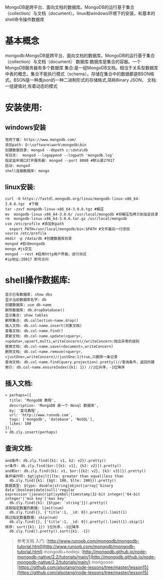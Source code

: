 MongoDB是跨平台、面向文档的数据库。MongoDB的运行基于集合（collection）与文档（document）。linux和windows环境下的安装，和基本的shell命令操作数据库
<!--more-->
# 基本概念
mongodb:MongoDB是跨平台、面向文档的数据库。MongoDB的运行基于集合（collection）与文档（document）
数据库:数据库是集合的容器。一个MongoDB服务器有多个数据库
集合:是一组MongoDB文档。相当于关系型数据库中表的概念。集合不能执行模式（schema）。存储在集合中的数据都是BSON格式。BSON是一种类json的一种二进制形式的存储格式,简称Binary JSON。
文档:一组键值对,有着动态的模式

# 安装使用:
## windows安装
```
官网下载: https://www.mongodb.com/
添加path: D:\software\work\mongodb\bin
创建数据目录: mongod --dbpath c:\data\db
写日志:  mongod --logappend --logpath 'mongodb.log'
指定监听端口打开服务器: mongod --port 8080 #默认是27017
启动: mongod 
shell连接数据库: mongo
```
## linux安装:
```
curl -O https://fastdl.mongodb.org/linux/mongodb-linux-x86_64-3.0.6.tgz  #下载
tar -zxvf mongodb-linux-x86_64-3.0.6.tgz #解压
mv  mongodb-linux-x86_64-3.0.6/ /usr/local/mongodb #将解压包拷贝到指定目录
rm  mongodb-linux-x86_64-3.0.6.tar.gz /usr/local/mongodb
vim /etc/profile #添加到path
  export PATH=/usr/local/mongodb/bin:$PATH #文件最后一行添加
source /etc/profile
mkdir -p /data/db #创建数据库目录
mongod #启动mongodb
mongo #js交互
mongod --rest #启用http用户界面，进行测试
#ip地址:28017 即可访问
```

# shell操作数据库:
```
显示已有数据库: show dbs
显示当前数据库名字: db
创建数据库: use db-name
删除数据库: db.dropDatabase()
显示集合: show tables
删除集合: db.collection-name.drop()
插入文档: db.col-name.insert(对象文档)
查看文档: db.col-name.find()
更新文档: db.col-name.update(<query>,<update>,upsert,multi,writeConcern)//writeConcern:抛出异常的级别
替换文档: db.col-name.save(<document>,writeConcern)
删除文档: db.col-name.remove(<query>,<justOne>,writeConcern)//justOne:1|true,只删除一条记录
查询文档: db.col-name.find(query.projection).pretty()//查询条件，返回的键
索引: db.col-name.ensureIndex({k1: 1}) //1位升序，-1位降序
```

## 插入文档:
```
> perhaps=({
  title: 'MongoDB 教程', 
  description: 'MongoDB 是一个 Nosql 数据库',
  by: '菜鸟教程',
  url: 'http://www.runoob.com',
  tags: ['mongodb', 'database', 'NoSQL'],
  likes: 100
});
> db.zly.insert(perhaps)
```
## 查询文档: 
```
and条件: db.zly.find({k1: v1, k2: v2}).pretty()
or条件: db.zly.find($or:[{k1: v1}, {k2: v2}]).pretty()
and和or: db.zly.find({k1: v1, $or:[{k2: v2}, {k3: v3}]}).pretty()
条件操作符: $gt|gte|lt|lte: greater than equal|less than
  db.zly.find({k1: {$gt: 100, $lte: 200}}).pretty()
数据类型: $type: double|string|object|array|'binary data'|boolean|date|null|'regular expression'|javascript|symbol|timestamp|32-bit integer|'64-bit integer'|'min key'|'max key'
  db.zly.find({k1: {$type: 'string'}}).pretty()
读取指定数量的数据: limit(num)
  db.zly.find({}, {'title':1, _id: 0}).pretty().limit(1)
跳过指定数量数据: skip(num)
  db.zly.find({}, {'title':1, _id: 0}).pretty().limit(1).skip(1)
排序: sort({k1: 1}) 1位升序，-1位降序
  db.zly.find().pretty().sort({k1: -1})
```

>参考文档
>入门: [http://www.runoob.com/mongodb/mongodb-tutorial.html](http://www.runoob.com/mongodb/mongodb-tutorial.html)
> mongodb+nodejs: [http://mongodb.github.io/node-mongodb-native/2.2/tutorials/main/](http://mongodb.github.io/node-mongodb-native/2.2/tutorials/main/)
> mongoose: [https://github.com/alsotang/node-lessons/tree/master/lesson15](https://github.com/alsotang/node-lessons/tree/master/lesson15)
